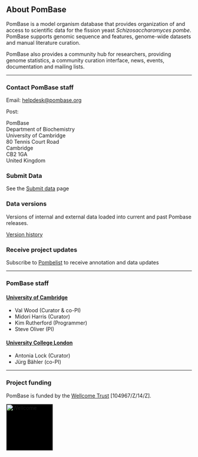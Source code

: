 ## About PomBase

PomBase is a model organism database that provides organization of
and access to scientific data for the fission yeast
*Schizosaccharomyces pombe*. PomBase supports genomic sequence and
features, genome-wide datasets and manual literature curation.

PomBase also provides a community hub for researchers, providing
genome statistics, a community curation interface, news, events,
documentation and mailing lists.

------------------------------------

### Contact PomBase staff

Email: [helpdesk@pombase.org](mailto:helpdesk@pombase.org)

Post:

PomBase\
Department of Biochemistry\
University of Cambridge\
80 Tennis Court Road\
Cambridge\
CB2 1GA\
United Kingdom

### Submit Data

See the [Submit data](submit-data) page

### Data versions

Versions of internal and external data loaded into current and past
Pombase releases.

[Version history](about/version-history)

### Receive project updates

Subscribe to [Pombelist](http://listserver.ebi.ac.uk/mailman/listinfo/pombelist) to receive
annotation and data updates

------------------------------------

### PomBase staff

#### [University of Cambridge](http://www.cam.ac.uk/)

-   Val Wood (Curator & co-PI)
-   Midori Harris (Curator)
-   Kim Rutherford (Programmer)
-   Steve Oliver (PI)

#### [University College London](http://www.ucl.ac.uk/)

-   Antonia Lock (Curator)
-   Jürg Bähler (co-PI)


------------------------------------

### Project funding

PomBase is funded by the [Wellcome Trust](https://wellcome.ac.uk/) \[104967/Z/14/Z\].

<a href="https://wellcome.ac.uk/">
  <img style="background-color: black" height="127px" src="https://wellcome.ac.uk/sites/all/themes/corp_base/assets/images/new-logos/wellcome-logo.svg" alt="Wellcome"/>
</a>
